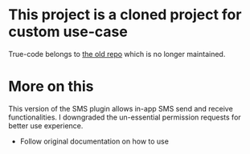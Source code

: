 # This project is a cloned project for custom use-case

True-code belongs to [the old repo](https://github.com/babariviere/flutter_sms) which is no longer maintained.

# More on this

This version of the SMS plugin allows in-app SMS send and receive functionalities. I downgraded the un-essential permission requests for better use experience.

- Follow original documentation on how to use
